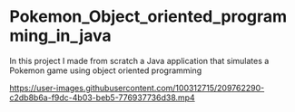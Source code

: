 # Pokemon_Object_oriented_programming_in_java
In this project I made from scratch a Java application that simulates a Pokemon game using object oriented programming


https://user-images.githubusercontent.com/100312715/209762290-c2db8b6a-f9dc-4b03-beb5-776937736d38.mp4

